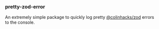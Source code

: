 ### pretty-zod-error

An extremely simple package to quickly log pretty [@colinhacks/zod](https://github.com/colinhacks/zod) errors to the console.